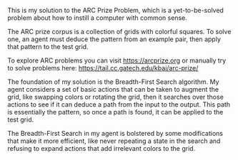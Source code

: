 This is my solution to the ARC Prize Problem, which is a yet-to-be-solved problem about how to instill a computer with common sense.

The ARC prize corpus is a collection of grids with colorful squares. To solve one, an agent must deduce the pattern from an example pair, then apply that pattern to the test grid.

To explore ARC problems you can visit https://arcprize.org or manually try to solve problems here: https://tail.cc.gatech.edu/kbai/arc-prize/

The foundation of my solution is the Breadth-First Search algorithm. My agent considers a set of basic actions that can be taken to augment the grid, like swapping colors or rotating the grid, then it searches over those actions to see if it can deduce a path from the input to the output. This path is essentially the pattern, so once a path is found, it can be applied to the test grid.

The Breadth-First Search in my agent is bolstered by some modifications that make it more efficient, like never repeating a state in the search and refusing to expand actions that add irrelevant colors to the grid.
